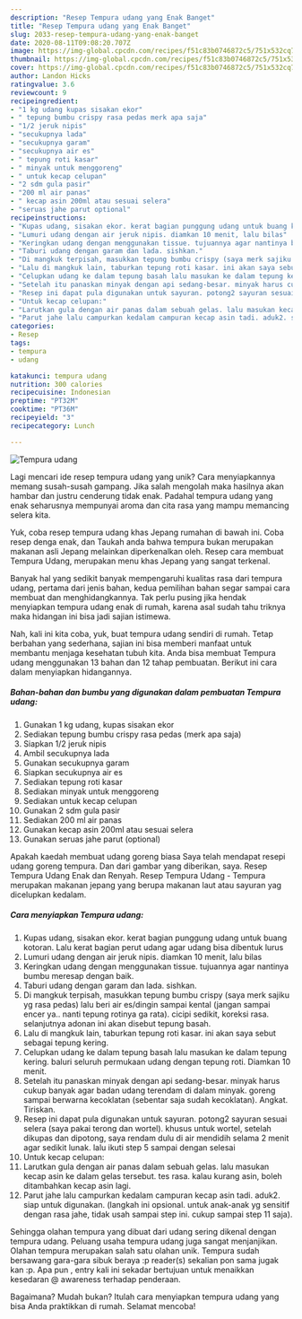 ```yaml
---
description: "Resep Tempura udang yang Enak Banget"
title: "Resep Tempura udang yang Enak Banget"
slug: 2033-resep-tempura-udang-yang-enak-banget
date: 2020-08-11T09:08:20.707Z
image: https://img-global.cpcdn.com/recipes/f51c83b0746872c5/751x532cq70/tempura-udang-foto-resep-utama.jpg
thumbnail: https://img-global.cpcdn.com/recipes/f51c83b0746872c5/751x532cq70/tempura-udang-foto-resep-utama.jpg
cover: https://img-global.cpcdn.com/recipes/f51c83b0746872c5/751x532cq70/tempura-udang-foto-resep-utama.jpg
author: Landon Hicks
ratingvalue: 3.6
reviewcount: 9
recipeingredient:
- "1 kg udang kupas sisakan ekor"
- " tepung bumbu crispy rasa pedas merk apa saja"
- "1/2 jeruk nipis"
- "secukupnya lada"
- "secukupnya garam"
- "secukupnya air es"
- " tepung roti kasar"
- " minyak untuk menggoreng"
- " untuk kecap celupan"
- "2 sdm gula pasir"
- "200 ml air panas"
- " kecap asin 200ml atau sesuai selera"
- "seruas jahe parut optional"
recipeinstructions:
- "Kupas udang, sisakan ekor. kerat bagian punggung udang untuk buang kotoran. Lalu kerat bagian perut udang agar udang bisa dibentuk lurus"
- "Lumuri udang dengan air jeruk nipis. diamkan 10 menit, lalu bilas"
- "Keringkan udang dengan menggunakan tissue. tujuannya agar nantinya bumbu meresap dengan baik."
- "Taburi udang dengan garam dan lada. sishkan."
- "Di mangkuk terpisah, masukkan tepung bumbu crispy (saya merk sajiku yg rasa pedas) lalu beri air es/dingin sampai kental (jangan sampai encer ya.. nanti tepung rotinya ga rata). cicipi sedikit, koreksi rasa. selanjutnya adonan ini akan disebut tepung basah."
- "Lalu di mangkuk lain, taburkan tepung roti kasar. ini akan saya sebut sebagai tepung kering."
- "Celupkan udang ke dalam tepung basah lalu masukan ke dalam tepung kering. baluri seluruh permukaan udang dengan tepung roti. Diamkan 10 menit."
- "Setelah itu panaskan minyak dengan api sedang-besar. minyak harus cukup banyak agar badan udang terendam di dalam minyak. goreng sampai berwarna kecoklatan (sebentar saja sudah kecoklatan). Angkat. Tiriskan."
- "Resep ini dapat pula digunakan untuk sayuran. potong2 sayuran sesuai selera (saya pakai terong dan wortel). khusus untuk wortel, setelah dikupas dan dipotong, saya rendam dulu di air mendidih selama 2 menit agar sedikit lunak. lalu ikuti step 5 sampai dengan selesai"
- "Untuk kecap celupan:"
- "Larutkan gula dengan air panas dalam sebuah gelas. lalu masukan kecap asin ke dalam gelas tersebut. tes rasa. kalau kurang asin, boleh ditambahkan kecap asin lagi."
- "Parut jahe lalu campurkan kedalam campuran kecap asin tadi. aduk2. siap untuk digunakan. (langkah ini opsional. untuk anak-anak yg sensitif dengan rasa jahe, tidak usah sampai step ini. cukup sampai step 11 saja)."
categories:
- Resep
tags:
- tempura
- udang

katakunci: tempura udang 
nutrition: 300 calories
recipecuisine: Indonesian
preptime: "PT32M"
cooktime: "PT36M"
recipeyield: "3"
recipecategory: Lunch

---
```



![Tempura udang](https://img-global.cpcdn.com/recipes/f51c83b0746872c5/751x532cq70/tempura-udang-foto-resep-utama.jpg)

Lagi mencari ide resep tempura udang yang unik? Cara menyiapkannya memang susah-susah gampang. Jika salah mengolah maka hasilnya akan hambar dan justru cenderung tidak enak. Padahal tempura udang yang enak seharusnya mempunyai aroma dan cita rasa yang mampu memancing selera kita.

Yuk, coba resep tempura udang khas Jepang rumahan di bawah ini. Coba resep denga enak, dan Taukah anda bahwa tempura bukan merupakan makanan asli Jepang melainkan diperkenalkan oleh. Resep cara membuat Tempura Udang, merupakan menu khas Jepang yang sangat terkenal.

Banyak hal yang sedikit banyak mempengaruhi kualitas rasa dari tempura udang, pertama dari jenis bahan, kedua pemilihan bahan segar sampai cara membuat dan menghidangkannya. Tak perlu pusing jika hendak menyiapkan tempura udang enak di rumah, karena asal sudah tahu triknya maka hidangan ini bisa jadi sajian istimewa.


Nah, kali ini kita coba, yuk, buat tempura udang sendiri di rumah. Tetap berbahan yang sederhana, sajian ini bisa memberi manfaat untuk membantu menjaga kesehatan tubuh kita. Anda bisa membuat Tempura udang menggunakan 13 bahan dan 12 tahap pembuatan. Berikut ini cara dalam menyiapkan hidangannya.

<!--inarticleads1-->

##### Bahan-bahan dan bumbu yang digunakan dalam pembuatan Tempura udang:

1. Gunakan 1 kg udang, kupas sisakan ekor
1. Sediakan  tepung bumbu crispy rasa pedas (merk apa saja)
1. Siapkan 1/2 jeruk nipis
1. Ambil secukupnya lada
1. Gunakan secukupnya garam
1. Siapkan secukupnya air es
1. Sediakan  tepung roti kasar
1. Sediakan  minyak untuk menggoreng
1. Sediakan  untuk kecap celupan
1. Gunakan 2 sdm gula pasir
1. Sediakan 200 ml air panas
1. Gunakan  kecap asin 200ml atau sesuai selera
1. Gunakan seruas jahe parut (optional)


Apakah kaedah membuat udang goreng biasa Saya telah mendapat resepi udang goreng tempura. Dan dari gambar yang diberikan, saya. Resep Tempura Udang Enak dan Renyah. Resep Tempura Udang - Tempura merupakan makanan jepang yang berupa makanan laut atau sayuran yag dicelupkan kedalam. 

<!--inarticleads2-->

##### Cara menyiapkan Tempura udang:

1. Kupas udang, sisakan ekor. kerat bagian punggung udang untuk buang kotoran. Lalu kerat bagian perut udang agar udang bisa dibentuk lurus
1. Lumuri udang dengan air jeruk nipis. diamkan 10 menit, lalu bilas
1. Keringkan udang dengan menggunakan tissue. tujuannya agar nantinya bumbu meresap dengan baik.
1. Taburi udang dengan garam dan lada. sishkan.
1. Di mangkuk terpisah, masukkan tepung bumbu crispy (saya merk sajiku yg rasa pedas) lalu beri air es/dingin sampai kental (jangan sampai encer ya.. nanti tepung rotinya ga rata). cicipi sedikit, koreksi rasa. selanjutnya adonan ini akan disebut tepung basah.
1. Lalu di mangkuk lain, taburkan tepung roti kasar. ini akan saya sebut sebagai tepung kering.
1. Celupkan udang ke dalam tepung basah lalu masukan ke dalam tepung kering. baluri seluruh permukaan udang dengan tepung roti. Diamkan 10 menit.
1. Setelah itu panaskan minyak dengan api sedang-besar. minyak harus cukup banyak agar badan udang terendam di dalam minyak. goreng sampai berwarna kecoklatan (sebentar saja sudah kecoklatan). Angkat. Tiriskan.
1. Resep ini dapat pula digunakan untuk sayuran. potong2 sayuran sesuai selera (saya pakai terong dan wortel). khusus untuk wortel, setelah dikupas dan dipotong, saya rendam dulu di air mendidih selama 2 menit agar sedikit lunak. lalu ikuti step 5 sampai dengan selesai
1. Untuk kecap celupan:
1. Larutkan gula dengan air panas dalam sebuah gelas. lalu masukan kecap asin ke dalam gelas tersebut. tes rasa. kalau kurang asin, boleh ditambahkan kecap asin lagi.
1. Parut jahe lalu campurkan kedalam campuran kecap asin tadi. aduk2. siap untuk digunakan. (langkah ini opsional. untuk anak-anak yg sensitif dengan rasa jahe, tidak usah sampai step ini. cukup sampai step 11 saja).


Sehingga olahan tempura yang dibuat dari udang sering dikenal dengan tempura udang. Peluang usaha tempura udang juga sangat menjanjikan. Olahan tempura merupakan salah satu olahan unik. Tempura sudah bersawang gara-gara sibuk beraya :p reader(s) sekalian pon sama jugak kan :p. Apa pun , entry kali ini sekadar bertujuan untuk menaikkan kesedaran @ awareness terhadap penderaan. 

Bagaimana? Mudah bukan? Itulah cara menyiapkan tempura udang yang bisa Anda praktikkan di rumah. Selamat mencoba!
